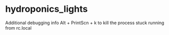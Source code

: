# hydroponics_lights









Additional debugging info
  Alt + PrintScn + k to kill the process stuck running from rc.local
